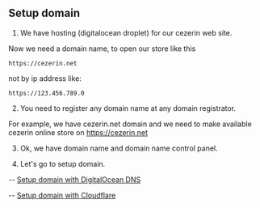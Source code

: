## Setup domain

1. We have hosting (digitalocean droplet) for our cezerin web site.

Now we need a domain name, to open our store like this
```
https://cezerin.net 
```
not by ip address like:
```
https://123.456.789.0
```

2. You need to register any domain name at any domain registrator.

For example, we have cezerin.net domain and we need to make available cezerin online store on https://cezerin.net

3. Ok, we have domain name and domain name control panel.

4. Let's go to setup domain.

  -- [Setup domain with DigitalOcean DNS](deploy-on-web-digitalocean.md)
  
  -- [Setup domain with Cloudflare](deploy-on-web-cloudflare.md)